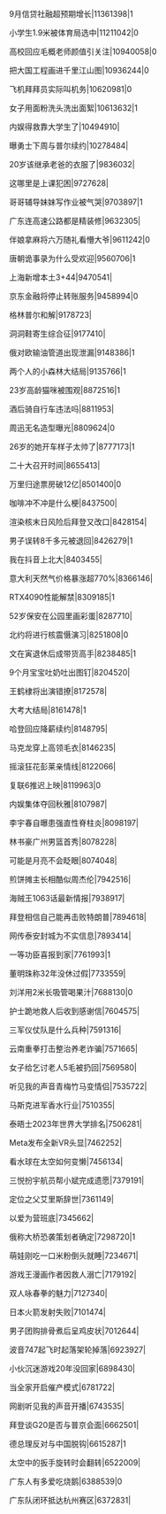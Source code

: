 9月信贷社融超预期增长|11361398|1

小学生1.9米被体育局选中|11211042|0

高校回应毛概老师颜值引关注|10940058|0

把大国工程画进千里江山图|10936244|0

飞机拜拜员实际叫机务|10620981|0

女子用面粉洗头洗出面絮|10613632|1

内娱得救靠大学生了|10494910|

曝勇士下周与普尔续约|10278484|

20岁该继承老爸的衣服了|9836032|

这哪里是上课犯困|9727628|

哥哥辅导妹妹写作业被气哭|9703897|1

广东连高速公路都是精装修|9632305|

伴娘拿麻将六万随礼看懵大爷|9611242|0

唐朝诡事录为什么受欢迎|9560706|1

上海新增本土3+44|9470541|

京东金融将停止转账服务|9458994|0

格林普尔和解|9178723|

洞洞鞋寄生综合征|9177410|

俄对欧输油管道出现泄漏|9148386|1

两个人的小森林大结局|9135766|1

23岁高龄猫咪被围观|8872516|1

酒后骑自行车违法吗|8811953|

周迅无名造型曝光|8809624|0

26岁的她开车样子太帅了|8777173|1

二十大召开时间|8655413|

万里归途票房破12亿|8501400|0

咖啡冲不冲是什么梗|8437500|

渲染核末日风险后拜登又改口|8428154|

男子误转8千多元被退回|8426279|1

我在抖音上北大|8403455|

意大利天然气价格暴涨超770%|8366146|

RTX4090性能解禁|8309185|1

52岁保安在公园里画彩蛋|8287710|

北约将进行核震慑演习|8251808|0

文在寅退休后成带货高手|8238485|1

9个月宝宝吐奶吐出图钉|8204520|

王鹤棣将出演错撩|8172578|

大考大结局|8161478|1

哈登回应降薪续约|8148795|

马克龙穿上高领毛衣|8146235|

摇滚狂花彭莱亲情线|8122066|

复联6推迟上映|8119963|0

内娱集体夺回秋雅|8107987|

李宇春自曝患强直性脊柱炎|8098197|

林书豪广州男篮首秀|8078228|

可能是月亮不会眨眼|8074048|

煎饼摊主长相酷似周杰伦|7942516|

海贼王1063话最新情报|7938917|

拜登相信自己能再击败特朗普|7894618|

网传泰安封城为不实信息|7893414|

一等功臣喜报到家|7761993|1

董明珠称32年没休过假|7733559|

刘洋用2米长吸管喝果汁|7688130|0

护士跪地救人后收到感谢信|7604575|

三军仪仗队是什么兵种|7591316|

云南重拳打击整治养老诈骗|7571665|

女子给乞讨老人5毛被扔回|7569580|

听见我的声音青梅竹马变情侣|7535722|

马斯克进军香水行业|7510355|

泰晤士2023年世界大学排名|7506281|

Meta发布全新VR头显|7462252|

看水球在太空如何变懒|7456134|

三悦扮宇航员帮小斌完成遗愿|7379191|

定位之父艾里斯辞世|7361149|

以爱为营班底|7345662|

俄称大桥恐袭策划者确定|7298720|1

萌娃刚吃一口米粉倒头就睡|7234671|

游戏王漫画作者因救人溺亡|7179192|

双人咏春拳的魅力|7127340|

日本火箭发射失败|7101474|

男子团购排骨煮后呈鸡皮状|7012644|

波音747起飞时起落架轮掉落|6923927|

小伙沉迷游戏20年没回家|6898430|

当全家开启催产模式|6781722|

网剧听见我的声音开播|6743535|

拜登谈G20是否与普京会面|6662501|

德总理反对与中国脱钩|6615287|1

太空中的扳手旋转时会翻转|6522009|

广东人有多爱吃烧鹅|6388539|0

广东队闭环抵达杭州赛区|6372831|

